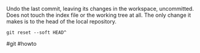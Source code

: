 Undo the last commit, leaving its changes in the workspace, uncommitted. Does not touch the index file or the working tree at all. The only change it makes is to the head of the local repository.

```
git reset --soft HEAD^
```

#git  #howto 